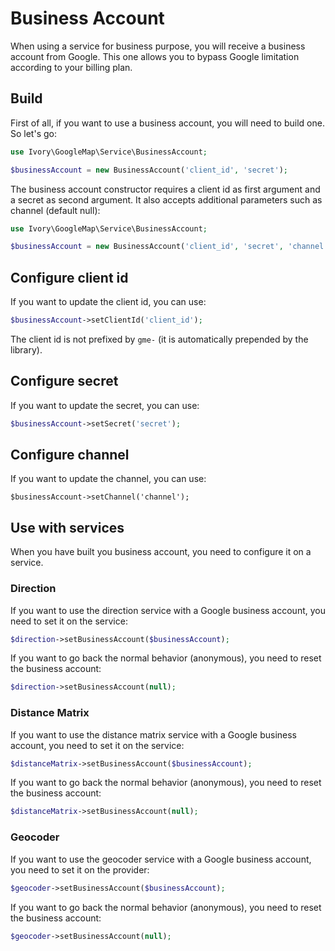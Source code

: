 # Business Account

When using a service for business purpose, you will receive a business account from Google. This one allows you to
bypass Google limitation according to your billing plan.

## Build

First of all, if you want to use a business account, you will need to build one. So let's go:

``` php
use Ivory\GoogleMap\Service\BusinessAccount;

$businessAccount = new BusinessAccount('client_id', 'secret');
```

The business account constructor requires a client id as first argument and a secret as second argument. It also 
accepts additional parameters such as channel (default null):

``` php
use Ivory\GoogleMap\Service\BusinessAccount;

$businessAccount = new BusinessAccount('client_id', 'secret', 'channel');
```

## Configure client id

If you want to update the client id, you can use:

``` php
$businessAccount->setClientId('client_id');
```

The client id is not prefixed by `gme-` (it is automatically prepended by the library).

## Configure secret

If you want to update the secret, you can use:

``` php
$businessAccount->setSecret('secret');
```

## Configure channel

If you want to update the channel, you can use:

```
$businessAccount->setChannel('channel');
```

## Use with services

When you have built you business account, you need to configure it on a service.

### Direction

If you want to use the direction service with a Google business account, you need to set it on the service:

``` php
$direction->setBusinessAccount($businessAccount);
```

If you want to go back the normal behavior (anonymous), you need to reset the business account:

``` php
$direction->setBusinessAccount(null);
```

### Distance Matrix

If you want to use the distance matrix service with a Google business account, you need to set it on the service:

``` php
$distanceMatrix->setBusinessAccount($businessAccount);
```

If you want to go back the normal behavior (anonymous), you need to reset the business account:

``` php
$distanceMatrix->setBusinessAccount(null);
```

### Geocoder

If you want to use the geocoder service with a Google business account, you need to set it on the provider:

``` php
$geocoder->setBusinessAccount($businessAccount);
```

If you want to go back the normal behavior (anonymous), you need to reset the business account:

``` php
$geocoder->setBusinessAccount(null);
```
